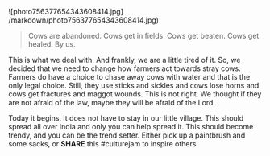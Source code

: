 <!--
Title: Culture jamming for Cows 01
Scripts: 
- //s.imgur.com/min/embed.js
-->

![photo756377654343608414.jpg] /markdown/photo756377654343608414.jpg)

> Cows are abandoned. 
> Cows get in fields. 
> Cows get beaten. 
> Cows get healed. By us.

This is what we deal with. And frankly, we are a little tired of it. So, we decided that we need to change how farmers act towards stray cows.
Farmers do have a choice to chase away cows with water and that is the only legal choice. Still, they use sticks and sickles and cows lose horns and cows get fractures and maggot wounds. This is not right. We thought if they are not afraid of the law, maybe they will be afraid of the Lord.

Today it begins. It does not have to stay in our little village. This should spread all over India and only you can help spread it. This should become trendy, and you can be the trend setter. Either pick up a paintbrush and some sacks, or **SHARE** this ‪#‎culturejam‬ to inspire others.

<center><blockquote class="imgur-embed-pub" lang="en" data-id="a/RYsIN"></blockquote></center>
